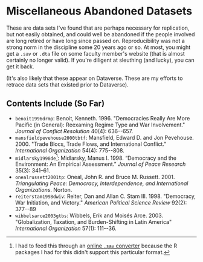 # Miscellaneous Abandoned Datasets

These are data sets I've found that are perhaps necessary for replication, but not easily obtained, and could well be abandoned if the people involved are long retired or have long since passed on. Reproducibility was not a strong norm in the discipline some 20 years ago or so. At most, you might get a `.sav` or `.dta` file on some faculty member's website (that is almost certainly no longer valid). If you're diligent at sleuthing (and lucky), you can get it back.

(It's also likely that these appear on Dataverse. These are my efforts to retrace data sets that existed prior to Dataverse).

## Contents Include (So Far)

- `benoit1996drmp`: Benoit, Kenneth. 1996. "Democracies Really Are More Pacific (in General): Reexaming Regime Type and War Involvement." *Journal of Conflict Resolution* 40(4): 636--657.
- `mansfieldpevehouse2000tbtf`: Mansfield, Edward D. and Jon Pevehouse. 2000. "Trade Blocs, Trade Flows, and International Conflict." *International Organization* 54(4): 775--808.
- `midlarsky1998de`[^convert]: Midlarsky, Manus I. 1998. “Democracy and the Environment: An Empirical Assessment.” *Journal of Peace Research* 35(3): 341–61.
- `onealrussett2001tp`: Oneal, John R. and Bruce M. Russett. 2001. *Triangulating Peace: Democracy, Interdependence, and International Organizations*. Norton.
- `reiterstam1998dwiv`: Reiter, Dan and Allan C. Stam III. 1998. "Democracy, War Initiation, and Victory." *American Political Science Review* 92(2): 377--89
- `wibbelsarce2003gtbs`: Wibbels, Erik and Moisés Arce. 2003. "Globalization, Taxation, and Burden-Shifting in Latin America" *International Organization* 57(1): 111--36.

[^convert]: I had to feed this through an [online `.sav` converter](https://secure.ncounter.de/spssconverter) because the R packages I had for this didn't support this particular format.
